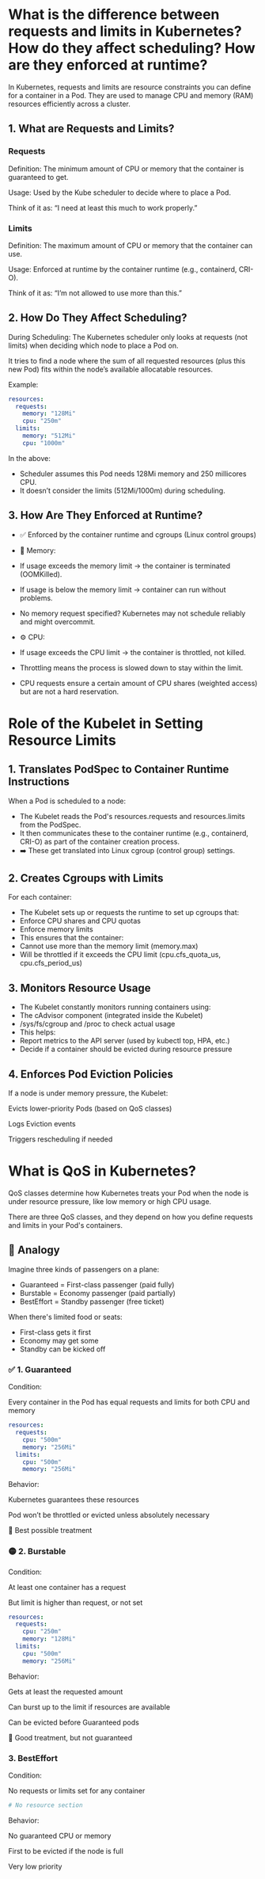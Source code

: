 # What is the difference between requests and limits in Kubernetes? How do they affect scheduling? How are they enforced at runtime?

In Kubernetes, requests and limits are resource constraints you can define for a container in a Pod. 
They are used to manage CPU and memory (RAM) resources efficiently across a cluster.

## 1. What are Requests and Limits?
### Requests
Definition: The minimum amount of CPU or memory that the container is guaranteed to get.

Usage: Used by the Kube scheduler to decide where to place a Pod.

Think of it as: “I need at least this much to work properly.”

### Limits
Definition: The maximum amount of CPU or memory that the container can use.

Usage: Enforced at runtime by the container runtime (e.g., containerd, CRI-O).

Think of it as: “I’m not allowed to use more than this.”

## 2. How Do They Affect Scheduling?
During Scheduling:
The Kubernetes scheduler only looks at requests (not limits) when deciding which node to place a Pod on.

It tries to find a node where the sum of all requested resources (plus this new Pod) fits within the node’s available allocatable resources.

Example:

```yaml
resources:
  requests:
    memory: "128Mi"
    cpu: "250m"
  limits:
    memory: "512Mi"
    cpu: "1000m"
```

In the above:

- Scheduler assumes this Pod needs 128Mi memory and 250 millicores CPU.
- It doesn’t consider the limits (512Mi/1000m) during scheduling.

## 3. How Are They Enforced at Runtime?
- ✅ Enforced by the container runtime and cgroups (Linux control groups)
- 🧠 Memory:
- If usage exceeds the memory limit → the container is terminated (OOMKilled).
- If usage is below the memory limit → container can run without problems.
- No memory request specified? Kubernetes may not schedule reliably and might overcommit.

- ⚙️ CPU:
- If usage exceeds the CPU limit → the container is throttled, not killed.
- Throttling means the process is slowed down to stay within the limit.
- CPU requests ensure a certain amount of CPU shares (weighted access) but are not a hard reservation.

# Role of the Kubelet in Setting Resource Limits

## 1. Translates PodSpec to Container Runtime Instructions
When a Pod is scheduled to a node:

- The Kubelet reads the Pod's resources.requests and resources.limits from the PodSpec.
- It then communicates these to the container runtime (e.g., containerd, CRI-O) as part of the container creation process.
- ➡️ These get translated into Linux cgroup (control group) settings.

## 2. Creates Cgroups with Limits
For each container:

- The Kubelet sets up or requests the runtime to set up cgroups that:
- Enforce CPU shares and CPU quotas
- Enforce memory limits
- This ensures that the container:
- Cannot use more than the memory limit (memory.max)
- Will be throttled if it exceeds the CPU limit (cpu.cfs_quota_us, cpu.cfs_period_us)

## 3. Monitors Resource Usage
- The Kubelet constantly monitors running containers using:
- The cAdvisor component (integrated inside the Kubelet)
- /sys/fs/cgroup and /proc to check actual usage
- This helps:
- Report metrics to the API server (used by kubectl top, HPA, etc.)
- Decide if a container should be evicted during resource pressure

## 4. Enforces Pod Eviction Policies
If a node is under memory pressure, the Kubelet:

Evicts lower-priority Pods (based on QoS classes)

Logs Eviction events

Triggers rescheduling if needed

# What is QoS in Kubernetes?
QoS classes determine how Kubernetes treats your Pod when the node is under resource pressure, like low memory or high CPU usage.

There are three QoS classes, and they depend on how you define requests and limits in your Pod's containers.

## 🧪 Analogy
Imagine three kinds of passengers on a plane:

- Guaranteed = First-class passenger (paid fully)
- Burstable = Economy passenger (paid partially)
- BestEffort = Standby passenger (free ticket)

When there's limited food or seats:

- First-class gets it first
- Economy may get some
- Standby can be kicked off

### ✅ 1. Guaranteed
Condition:

Every container in the Pod has equal requests and limits for both CPU and memory

```yaml
resources:
  requests:
    cpu: "500m"
    memory: "256Mi"
  limits:
    cpu: "500m"
    memory: "256Mi"
```

Behavior:

Kubernetes guarantees these resources

Pod won’t be throttled or evicted unless absolutely necessary

📌 Best possible treatment

### 🟡 2. Burstable
Condition:

At least one container has a request

But limit is higher than request, or not set

```yaml
resources:
  requests:
    cpu: "250m"
    memory: "128Mi"
  limits:
    cpu: "500m"
    memory: "256Mi"
```

Behavior:

Gets at least the requested amount

Can burst up to the limit if resources are available

Can be evicted before Guaranteed pods

📌 Good treatment, but not guaranteed

### 3. BestEffort
Condition:

No requests or limits set for any container

```yaml
# No resource section
```

Behavior:

No guaranteed CPU or memory

First to be evicted if the node is full

Very low priority

